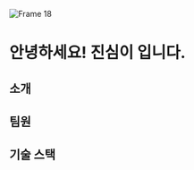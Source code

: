 ![Frame 18](https://github.com/user-attachments/assets/34e9f02e-3be5-45df-985a-60481928eaa3)
# 안녕하세요! 진심이 입니다.

## 소개

## 팀원

## 기술 스택

<!--

**Here are some ideas to get you started:**

🙋‍♀️ A short introduction - what is your organization all about?
🌈 Contribution guidelines - how can the community get involved?
👩‍💻 Useful resources - where can the community find your docs? Is there anything else the community should know?
🍿 Fun facts - what does your team eat for breakfast?
🧙 Remember, you can do mighty things with the power of [Markdown](https://docs.github.com/github/writing-on-github/getting-started-with-writing-and-formatting-on-github/basic-writing-and-formatting-syntax)
-->
